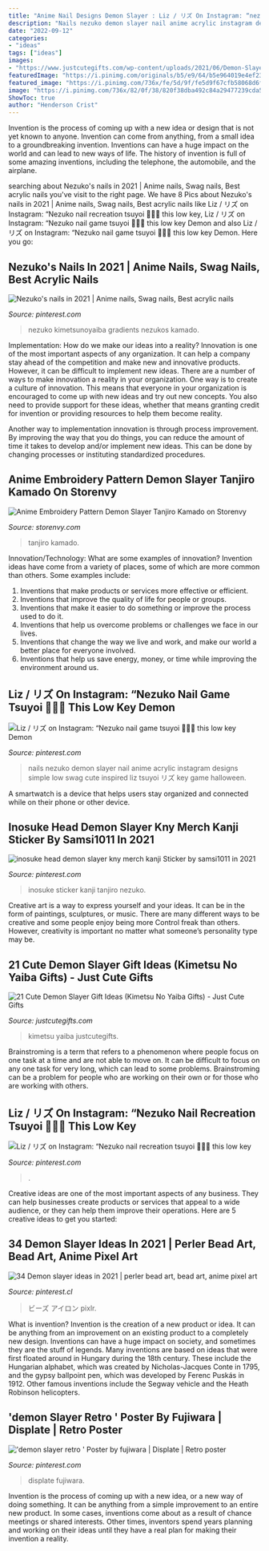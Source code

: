 ```yaml
---
title: "Anime Nail Designs Demon Slayer : Liz / リズ On Instagram: “nezuko Nail Recreation Tsuyoi 💉💉💉 This Low Key"
description: "Nails nezuko demon slayer nail anime acrylic instagram designs simple low swag cute inspired liz tsuyoi リズ key game halloween"
date: "2022-09-12"
categories:
- "ideas"
tags: ["ideas"]
images:
- "https://www.justcutegifts.com/wp-content/uploads/2021/06/Demon-Slayer-Socks-Set-1536x995.jpg"
featuredImage: "https://i.pinimg.com/originals/b5/e9/64/b5e964019e4ef234b861ab2523f1894e.jpg"
featured_image: "https://i.pinimg.com/736x/fe/5d/9f/fe5d9f67cfb58068d6ff78726915d0cd.jpg"
image: "https://i.pinimg.com/736x/82/0f/38/820f38dba492c84a29477239cda5081c.jpg"
ShowToc: true
author: "Henderson Crist"
---
```



Invention is the process of coming up with a new idea or design that is not yet known to anyone. Invention can come from anything, from a small idea to a groundbreaking invention. Inventions can have a huge impact on the world and can lead to new ways of life. The history of invention is full of some amazing inventions, including the telephone, the automobile, and the airplane.

	

		
searching about Nezuko&#039;s nails in 2021 | Anime nails, Swag nails, Best acrylic nails you've visit to the right page. We have 8 Pics about Nezuko&#039;s nails in 2021 | Anime nails, Swag nails, Best acrylic nails like Liz / リズ on Instagram: “Nezuko nail recreation tsuyoi 💉💉💉 this low key, Liz / リズ on Instagram: “Nezuko nail game tsuyoi 💉💉💉 this low key Demon and also Liz / リズ on Instagram: “Nezuko nail game tsuyoi 💉💉💉 this low key Demon. Here you go:
		
    
## Nezuko&#039;s Nails In 2021 | Anime Nails, Swag Nails, Best Acrylic Nails

<img loading=lazy src="https://i.pinimg.com/736x/82/0f/38/820f38dba492c84a29477239cda5081c.jpg" onerror="this.onerror=null;this.src='https://tse1.mm.bing.net/th?id=OIP.iEIxAqS7EQV4z_Ug2n75TwHaIO&amp;pid=15.1';" alt="Nezuko&#039;s nails in 2021 | Anime nails, Swag nails, Best acrylic nails">

_Source: pinterest.com_

>nezuko kimetsunoyaiba gradients nezukos kamado. 

	

Implementation: How do we make our ideas into a reality?
Innovation is one of the most important aspects of any organization. It can help a company stay ahead of the competition and make new and innovative products. However, it can be difficult to implement new ideas. There are a number of ways to make innovation a reality in your organization. 
One way is to create a culture of innovation. This means that everyone in your organization is encouraged to come up with new ideas and try out new concepts. You also need to provide support for these ideas, whether that means granting credit for invention or providing resources to help them become reality. 

Another way to implementation innovation is through process improvement. By improving the way that you do things, you can reduce the amount of time it takes to develop and/or implement new ideas. This can be done by changing processes or instituting standardized procedures.

    
## Anime Embroidery Pattern Demon Slayer Tanjiro Kamado On Storenvy

<img loading=lazy src="https://dzasv7x7a867v.cloudfront.net/product_photos/83153824/file_865454e8e7_original.png" onerror="this.onerror=null;this.src='https://tse1.mm.bing.net/th?id=OIP.f7xXHdeYdDsYLHG66zvXOgAAAA&amp;pid=15.1';" alt="Anime Embroidery Pattern Demon Slayer Tanjiro Kamado on Storenvy">

_Source: storenvy.com_

>tanjiro kamado. 

	

Innovation/Technology: What are some examples of innovation?
Invention ideas have come from a variety of places, some of which are more common than others. Some examples include:
1. Inventions that make products or services more effective or efficient. 
2. Inventions that improve the quality of life for people or groups. 
3. Inventions that make it easier to do something or improve the process used to do it. 
4. Inventions that help us overcome problems or challenges we face in our lives. 
5. Inventions that change the way we live and work, and make our world a better place for everyone involved. 
6. Inventions that help us save energy, money, or time while improving the environment around us.

    
## Liz / リズ On Instagram: “Nezuko Nail Game Tsuyoi 💉💉💉 This Low Key Demon

<img loading=lazy src="https://i.pinimg.com/originals/a2/05/20/a205204763d272e7e6911f729812f02b.jpg" onerror="this.onerror=null;this.src='https://tse2.mm.bing.net/th?id=OIP.telkAZ5O8jS4YaslI_GJTgHaHZ&amp;pid=15.1';" alt="Liz / リズ on Instagram: “Nezuko nail game tsuyoi 💉💉💉 this low key Demon">

_Source: pinterest.com_

>nails nezuko demon slayer nail anime acrylic instagram designs simple low swag cute inspired liz tsuyoi リズ key game halloween. 

	

A smartwatch is a device that helps users stay organized and connected while on their phone or other device.

    
## Inosuke Head Demon Slayer Kny Merch Kanji Sticker By Samsi1011 In 2021

<img loading=lazy src="https://i.pinimg.com/736x/fe/5d/9f/fe5d9f67cfb58068d6ff78726915d0cd.jpg" onerror="this.onerror=null;this.src='https://tse3.mm.bing.net/th?id=OIP.gW_YaLCHaMWaEOcMfsmmigHaJ3&amp;pid=15.1';" alt="inosuke head demon slayer kny merch kanji Sticker by samsi1011 in 2021">

_Source: pinterest.com_

>inosuke sticker kanji tanjiro nezuko. 

	

Creative art is a way to express yourself and your ideas. It can be in the form of paintings, sculptures, or music. There are many different ways to be creative and some people enjoy being more Control freak than others. However, creativity is important no matter what someone’s personality type may be.

    
## 21 Cute Demon Slayer Gift Ideas (Kimetsu No Yaiba Gifts) - Just Cute Gifts

<img loading=lazy src="https://www.justcutegifts.com/wp-content/uploads/2021/06/Demon-Slayer-Socks-Set-1536x995.jpg" onerror="this.onerror=null;this.src='https://tse4.mm.bing.net/th?id=OIP.5jnB55QgyGTz9tn9GXOXKAHaEz&amp;pid=15.1';" alt="21 Cute Demon Slayer Gift Ideas (Kimetsu No Yaiba Gifts) - Just Cute Gifts">

_Source: justcutegifts.com_

>kimetsu yaiba justcutegifts. 

	

Brainstroming is a term that refers to a phenomenon where people focus on one task at a time and are not able to move on. It can be difficult to focus on any one task for very long, which can lead to some problems. Brainstroming can be a problem for people who are working on their own or for those who are working with others.

    
## Liz / リズ On Instagram: “Nezuko Nail Recreation Tsuyoi 💉💉💉 This Low Key

<img loading=lazy src="https://i.pinimg.com/originals/b5/e9/64/b5e964019e4ef234b861ab2523f1894e.jpg" onerror="this.onerror=null;this.src='https://tse1.mm.bing.net/th?id=OIP.JhJA2gFLqo8AzOtZnlmT4gHaHZ&amp;pid=15.1';" alt="Liz / リズ on Instagram: “Nezuko nail recreation tsuyoi 💉💉💉 this low key">

_Source: pinterest.com_

>. 

	

Creative ideas are one of the most important aspects of any business. They can help businesses create products or services that appeal to a wide audience, or they can help them improve their operations. Here are 5 creative ideas to get you started: 

    
## 34 Demon Slayer Ideas In 2021 | Perler Bead Art, Bead Art, Anime Pixel Art

<img loading=lazy src="https://i.pinimg.com/474x/7b/30/fd/7b30fdb306dbefb17d4fd20cbf97f7c3.jpg" onerror="this.onerror=null;this.src='https://tse1.mm.bing.net/th?id=OIP.lviUhSNG2FSWDCBEtbKK-QAAAA&amp;pid=15.1';" alt="34 Demon slayer ideas in 2021 | perler bead art, bead art, anime pixel art">

_Source: pinterest.cl_

>ビーズ アイロン pixlr. 

	

What is invention?
Invention is the creation of a new product or idea. It can be anything from an improvement on an existing product to a completely new design. Inventions can have a huge impact on society, and sometimes they are the stuff of legends.
Many inventions are based on ideas that were first floated around in Hungary during the 18th century. These include the Hungarian alphabet, which was created by Nicholas-Jacques Conte in 1795, and the gypsy ballpoint pen, which was developed by Ferenc Puskás in 1912. Other famous inventions include the Segway vehicle and the Heath Robinson helicopters.

    
## &#039;demon Slayer Retro &#039; Poster By Fujiwara | Displate | Retro Poster

<img loading=lazy src="https://i.pinimg.com/736x/2f/39/ea/2f39ea5f8793f8f0ea745176363fbfef.jpg" onerror="this.onerror=null;this.src='https://tse3.mm.bing.net/th?id=OIP.8Hvz8zzER-VHzLZp9ZW1pgHaKd&amp;pid=15.1';" alt="&#039;demon slayer retro &#039; Poster by fujiwara | Displate | Retro poster">

_Source: pinterest.com_

>displate fujiwara. 

	

Invention is the process of coming up with a new idea, or a new way of doing something. It can be anything from a simple improvement to an entire new product. In some cases, inventions come about as a result of chance meetings or shared interests. Other times, inventors spend years planning and working on their ideas until they have a real plan for making their invention a reality.

